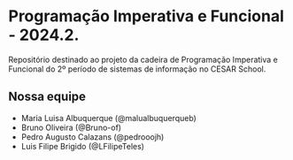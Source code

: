 # Programação Imperativa e Funcional - 2024.2.

Repositório destinado ao projeto da cadeira de Programação Imperativa e Funcional do 2º período de sistemas de informação no CESAR School.

## Nossa equipe

- Maria Luisa Albuquerque (@malualbuquerqueb)
- Bruno Oliveira (@Bruno-of)
- Pedro Augusto Calazans (@pedrooojh)
- Luis Filipe Brigido (@LFilipeTeles)
